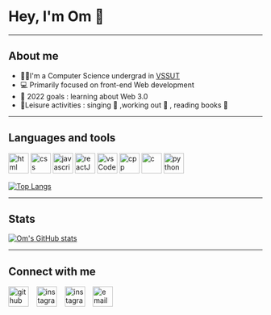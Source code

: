 # Hey, I'm Om :wave:

___

## About me
- :student:I'm a Computer Science undergrad in [VSSUT](https://www.vssut.ac.in
)
- :computer: Primarily focused on front-end Web development  
- 🥅 2022 goals : learning about Web 3.0
- 🤩Leisure activities : singing :guitar: ,working out :muscle: , reading books :book:

___

## Languages and tools 

[<img alt="html" width=40px src="https://cdn-icons-png.flaticon.com/128/5968/5968267.png"/>](https://developer.mozilla.org/en-US/docs/Glossary/HTML5)
[<img alt="css" width=40px src="https://cdn-icons-png.flaticon.com/128/5968/5968242.png"/>](https://developer.mozilla.org/en-US/docs/Glossary/HTML5)
[<img alt="javascript" width=40px src="https://cdn-icons-png.flaticon.com/128/5968/5968292.png"/>](https://developer.mozilla.org/en-US/docs/Web/JavaScript)
[<img alt="reactJS" width=40px src="https://cdn-icons-png.flaticon.com/128/1126/1126012.png"/>](https://reactJS.org)
[<img alt="vsCode" width=40px src="https://cdn-icons-png.flaticon.com/128/5968/5968322.png">](https://nodejs.org/en/)
[<img alt="cpp" width=40px src="https://cdn-icons-png.flaticon.com/128/6132/6132222.png"/>](https://en.cppreference.com/w/)
[<img alt="c" width=40px src="https://cdn-icons-png.flaticon.com/128/3600/3600912.png">](https://www.cprogramming.com)
[<img alt="python" width=40px src="https://cdn-icons-png.flaticon.com/128/5968/5968350.png">](https://www.cprogramming.com)

[![Top Langs](https://github-readme-stats.vercel.app/api/top-langs/?username=omsatpathy)](https://github.com/anuraghazra/github-readme-stats)

___

## Stats

[![Om's GitHub stats](https://github-readme-stats.vercel.app/api?username=omsatpathy&hide=stars&show_icons=true&theme=flag-india)](https://github.com/anuraghazra/github-readme-stats)

___

## Connect with me 
[<img alt="github" width=40px src="https://cdn-icons-png.flaticon.com/128/1051/1051326.png"/>](https://github.com/omsatpathy)
&nbsp;&nbsp;
[<img alt="instagram" width=40px src="https://cdn-icons-png.flaticon.com/512/1400/1400829.png"/>](https://www.instagram.com/om_satpathy007/)
&nbsp;&nbsp;
[<img alt="instagram" width=40px src="https://cdn-icons-png.flaticon.com/128/25/25347.png"/>](https://twitter.com/OmSatpathy3)
&nbsp;&nbsp;
[<img alt="email" width=40px src="https://cdn-icons-png.flaticon.com/512/646/646135.png"/>](mailto:"omsatpathy115@gmail.com")
